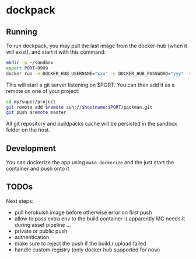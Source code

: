 # dockpack

## Running

To run dockpack, you may pull the last image from the docker-hub (when it will exist), and start it with this command:

````bash
mkdir -p ~/sandbox
export PORT=9999
docker run -e DOCKER_HUB_USERNAME="xxx" -e DOCKER_HUB_PASSWORD="yyy" -v /var/run/docker.sock:/var/run/docker.sock -v ~/sandbox:/sandbox -p $PORT:$PORT robinmonjo/dockpack:1.0
````

This will start a git server listening on $PORT. You can then add it as a remote on one of your project:

````bash
cd my/super/project
git remote add $remote ssh://$hostname:$PORT/packman.git
git push $remote master
````

All git repository and buildpacks cache will be persisted in the sandbox folder on the host.

## Development

You can dockerize the app using `make dockerize` and the just start the container and push onto it

## TODOs

Next steps:
- pull herokuish image before otherwise error on first push
- allow to pass extra env to the build container :( apparently MC needs it during asset pipeline ...
- private or public push
- authentication
- make sure to reject the push if the build / upload failed
- handle custom registry (only docker hub supported for now)
